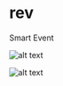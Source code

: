 # rev
Smart Event

![alt text](https://github.com/StCrownClown/memoPlus/blob/master/rev01.png "rev 1")

![alt text](https://github.com/StCrownClown/memoPlus/blob/master/rev02.png "rev 2")
